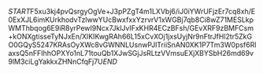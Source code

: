 $START$F5xu3kj4pvQsrgyOgVe+J3pPZgT4m1LXVbj6/iJ0iYWrUFjzEr7cq8xh/E0ExXJL6imKUrkhodvTzlwwYUcBwxfxxYzrvrV1xWGBj7qb8Ci8wZ71MESLkpWMThbqog6E9iR8yrPewI9Ncx7JklJvIFxKHR4ECzBFsh/GEvXRF9zBMFCsm+kONXgtisseTyNJxEn/XlKIKwgRAh66L15xCvXOj1jxsUyjNr9nFtrJfHl2tr5ZkGO0GQyS5247KRAsOyXWc8vGWNNLUsnwPJlTriiSnAN0XK1P7Tm3W0psf6RlaxsQ5nFFIhhOPXYo1nL71touQb1XJwSGjJsRLtzVVmsuEXjXBYSbH26md69v9lM3ciLgYakkxZHNnCfqFj7U$END$